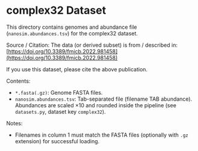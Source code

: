 # complex32 Dataset

This directory contains genomes and abundance file (`nanosim.abundances.tsv`) for the complex32 dataset.

Source / Citation:
The data (or derived subset) is from / described in:
[https://doi.org/10.3389/fmicb.2022.981458](https://doi.org/10.3389/fmicb.2022.981458)

If you use this dataset, please cite the above publication.

Contents:
- `*.fasta(.gz)`: Genome FASTA files.
- `nanosim.abundances.tsv`: Tab-separated file (filename TAB abundance). Abundances are scaled ×10 and rounded inside the pipeline (see `datasets.py`, dataset key `complex32`).

Notes:
- Filenames in column 1 must match the FASTA files (optionally with `.gz` extension) for successful loading.
